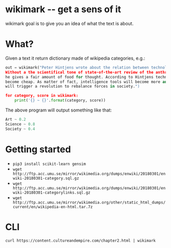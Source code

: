# wikimark -- get a sens of it

wikimark goal is to give you an idea of what the text is about.

# What?

Given a text it return dictionary made of wikipedia categories, e.g.:

```python
out = wikimark("Peter Hintjens wrote about the relation between technology and culture.
Without a the scientifical tone of state-of-the-art review of the anthroposcene by antropologist,
he gives a fair amount of food for thought. According to Hintjens technology is doomed to
become cheap. As matter of fact, intelligence tools will become more and more accessible which
will trigger a revolution to rebalance forces in society.")

for category, score in wikimark:
    print('{} ~ {}'.format(category, score))
```

The above program will output something like that:

```python
Art ~ 0.2
Science ~ 0.8
Society ~ 0.4
```

# Getting started

- ``pip3 install scikit-learn gensim`` 
- ``wget http://ftp.acc.umu.se/mirror/wikimedia.org/dumps/enwiki/20180301/enwiki-20180301-category.sql.gz``
- ``wget http://ftp.acc.umu.se/mirror/wikimedia.org/dumps/enwiki/20180301/enwiki-20180301-categorylinks.sql.gz``
- ``wget http://ftp.acc.umu.se/mirror/wikimedia.org/other/static_html_dumps/current/en/wikipedia-en-html.tar.7z``

# CLI

```
curl https://content.cultureandempire.com/chapter2.html | wikimark
```

